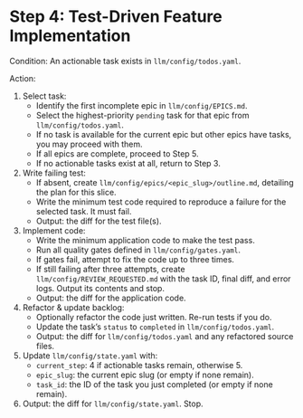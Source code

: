 # Step 4: Test-Driven Feature Implementation

Condition: An actionable task exists in `llm/config/todos.yaml`.

Action:
1. Select task:
   * Identify the first incomplete epic in `llm/config/EPICS.md`.
   * Select the highest-priority `pending` task for that epic from `llm/config/todos.yaml`.
   * If no task is available for the current epic but other epics have tasks, you may proceed with them.
   * If all epics are complete, proceed to Step 5.
   * If no actionable tasks exist at all, return to Step 3.
2. Write failing test:
   * If absent, create `llm/config/epics/<epic_slug>/outline.md`, detailing the plan for this slice.
   * Write the minimum test code required to reproduce a failure for the selected task. It must fail.
   * Output: the diff for the test file(s).
3. Implement code:
   * Write the minimum application code to make the test pass.
   * Run all quality gates defined in `llm/config/gates.yaml`.
   * If gates fail, attempt to fix the code up to three times.
   * If still failing after three attempts, create `llm/config/REVIEW_REQUESTED.md` with the task ID, final diff, and error logs. Output its contents and stop.
   * Output: the diff for the application code.
4. Refactor & update backlog:
   * Optionally refactor the code just written. Re-run tests if you do.
   * Update the task’s `status` to `completed` in `llm/config/todos.yaml`.
   * Output: the diff for `llm/config/todos.yaml` and any refactored source files.
5. Update `llm/config/state.yaml` with:
   * `current_step`: 4 if actionable tasks remain, otherwise 5.
   * `epic_slug`: the current epic slug (or empty if none remain).
   * `task_id`: the ID of the task you just completed (or empty if none remain).
6. Output: the diff for `llm/config/state.yaml`. Stop. 